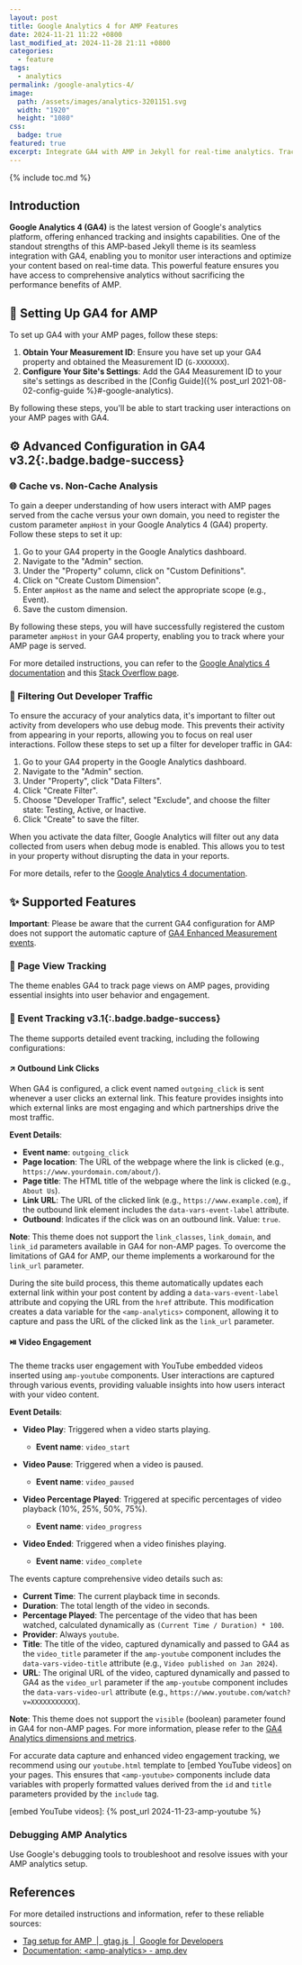 ```yaml
---
layout: post
title: Google Analytics 4 for AMP Features
date: 2024-11-21 11:22 +0800
last_modified_at: 2024-11-28 21:11 +0800
categories:
  - feature
tags:
  - analytics
permalink: /google-analytics-4/
image:
  path: /assets/images/analytics-3201151.svg
  width: "1920"
  height: "1080"
css:
  badge: true
featured: true
excerpt: Integrate GA4 with AMP in Jekyll for real-time analytics. Track user interactions, page views, and video engagement seamlessly with enhanced insights.
---
```


{% include toc.md %}

## Introduction

**Google Analytics 4 (GA4)** is the latest version of Google's analytics platform, offering enhanced tracking and insights capabilities. One of the standout strengths of this AMP-based Jekyll theme is its seamless integration with GA4, enabling you to monitor user interactions and optimize your content based on real-time data. This powerful feature ensures you have access to comprehensive analytics without sacrificing the performance benefits of AMP.

## 🔧 Setting Up GA4 for AMP

To set up GA4 with your AMP pages, follow these steps:

1. **Obtain Your Measurement ID**: Ensure you have set up your GA4 property and obtained the Measurement ID (`G-XXXXXXX`).
2. **Configure Your Site's Settings**: Add the GA4 Measurement ID to your site's settings as described in the [Config Guide]({% post_url 2021-08-02-config-guide %}#-google-analytics).

By following these steps, you'll be able to start tracking user interactions on your AMP pages with GA4.

## ⚙️ Advanced Configuration in GA4 <span>v3.2</span>{:.badge.badge-success}

### 🌐 Cache vs. Non-Cache Analysis

To gain a deeper understanding of how users interact with AMP pages served from the cache versus your own domain, you need to register the custom parameter `ampHost` in your Google Analytics 4 (GA4) property. Follow these steps to set it up:

1. Go to your GA4 property in the Google Analytics dashboard.
2. Navigate to the "Admin" section.
3. Under the "Property" column, click on "Custom Definitions".
4. Click on "Create Custom Dimension".
5. Enter `ampHost` as the name and select the appropriate scope (e.g., Event).
6. Save the custom dimension.

By following these steps, you will have successfully registered the custom parameter `ampHost` in your GA4 property, enabling you to track where your AMP page is served.

For more detailed instructions, you can refer to the [Google Analytics 4 documentation](https://support.google.com/analytics/answer/13707678?hl=en) and this [Stack Overflow page](https://stackoverflow.com/questions/76622349/how-is-the-configuration-of-google-analytics-4-with-amp).

### 🚧 Filtering Out Developer Traffic

To ensure the accuracy of your analytics data, it's important to filter out activity from developers who use debug mode. This prevents their activity from appearing in your reports, allowing you to focus on real user interactions. Follow these steps to set up a filter for developer traffic in GA4:

1. Go to your GA4 property in the Google Analytics dashboard.
2. Navigate to the "Admin" section.
3. Under "Property", click "Data Filters".
4. Click "Create Filter".
5. Choose "Developer Traffic", select "Exclude", and choose the filter state: Testing, Active, or Inactive.
6. Click "Create" to save the filter.

When you activate the data filter, Google Analytics will filter out any data collected from users when debug mode is enabled. This allows you to test in your property without disrupting the data in your reports.

For more details, refer to the [Google Analytics 4 documentation](https://support.google.com/analytics/answer/13296662?hl=en).

## ✨ Supported Features

**Important**: Please be aware that the current GA4 configuration for AMP does not support the automatic capture of [GA4 Enhanced Measurement events][GA4 Enhanced measurement events].

[GA4 Enhanced measurement events]: https://support.google.com/analytics/answer/9216061?sjid=7071883456625746694-AP

### 👀 Page View Tracking

The theme enables GA4 to track page views on AMP pages, providing essential insights into user behavior and engagement.

### 🧿 Event Tracking <span>v3.1</span>{:.badge.badge-success}

The theme supports detailed event tracking, including the following configurations:

#### ↗️ Outbound Link Clicks

When GA4 is configured, a click event named `outgoing_click` is sent whenever a user clicks an external link. This feature provides insights into which external links are most engaging and which partnerships drive the most traffic.

**Event Details**:

- **Event name**: `outgoing_click`
- **Page location**: The URL of the webpage where the link is clicked (e.g., `https://www.yourdomain.com/about/`).
- **Page title**: The HTML title of the webpage where the link is clicked (e.g., `About Us`).
- **Link URL**: The URL of the clicked link (e.g., `https://www.example.com`), if the outbound link element includes the `data-vars-event-label` attribute.
- **Outbound**: Indicates if the click was on an outbound link. Value: `true`.

**Note**: This theme does not support the `link_classes`, `link_domain`, and `link_id` parameters available in GA4 for non-AMP pages. To overcome the limitations of GA4 for AMP, our theme implements a workaround for the `link_url` parameter.

During the site build process, this theme automatically updates each external link within your post content by adding a `data-vars-event-label` attribute and copying the URL from the `href` attribute. This modification creates a data variable for the `<amp-analytics>` component, allowing it to capture and pass the URL of the clicked link as the `link_url` parameter.

#### ⏯️ Video Engagement

The theme tracks user engagement with YouTube embedded videos inserted using `amp-youtube` components. User interactions are captured through various events, providing valuable insights into how users interact with your video content.

**Event Details**:

- **Video Play**: Triggered when a video starts playing.
  - **Event name**: `video_start`

- **Video Pause**: Triggered when a video is paused.
  - **Event name**: `video_paused`

- **Video Percentage Played**: Triggered at specific percentages of video playback (10%, 25%, 50%, 75%).
  - **Event name**: `video_progress`

- **Video Ended**: Triggered when a video finishes playing.
  - **Event name**: `video_complete`

The events capture comprehensive video details such as:

- **Current Time**: The current playback time in seconds.
- **Duration**: The total length of the video in seconds.
- **Percentage Played**: The percentage of the video that has been watched, calculated dynamically as `(Current Time / Duration) * 100`.
- **Provider**: Always `youtube`.
- **Title**: The title of the video, captured dynamically and passed to GA4 as the `video_title` parameter if the `amp-youtube` component includes the `data-vars-video-title` attribute (e.g., `Video published on Jan 2024`).
- **URL**: The original URL of the video, captured dynamically and passed to GA4 as the `video_url` parameter if the `amp-youtube` component includes the `data-vars-video-url` attribute (e.g., `https://www.youtube.com/watch?v=XXXXXXXXXXX`).

**Note**: This theme does not support the `visible` (boolean) parameter found in GA4 for non-AMP pages. For more information, please refer to the [GA4 Analytics dimensions and metrics](https://support.google.com/analytics/table/13948007?hl=en#query=visible).

For accurate data capture and enhanced video engagement tracking, we recommend using our `youtube.html` template to [embed YouTube videos] on your pages. This ensures that `<amp-youtube>` components include data variables with properly formatted values derived from the `id` and `title` parameters provided by the `include` tag.

[embed YouTube videos]: {% post_url 2024-11-23-amp-youtube %}

### Debugging AMP Analytics

Use Google's debugging tools to troubleshoot and resolve issues with your AMP analytics setup.

## References

For more detailed instructions and information, refer to these reliable sources:

- [Tag setup for AMP  \|  gtag.js  \|  Google for Developers](https://developers.google.com/tag-platform/gtagjs/amp?technology=gtagjs)
- [Documentation: \<amp-analytics\> - amp.dev](https://amp.dev/documentation/components/amp-analytics)
